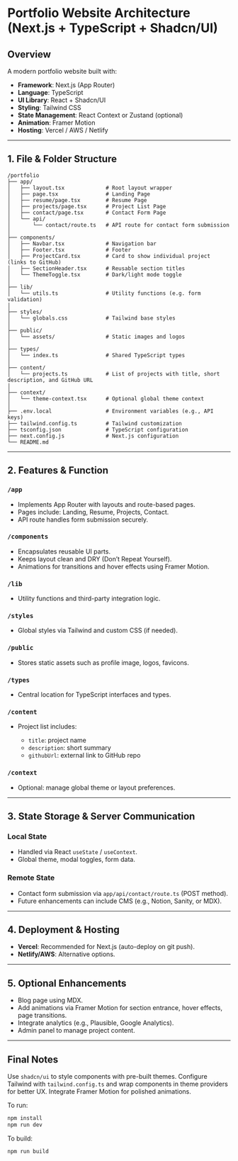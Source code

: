 # Portfolio Website Architecture (Next.js + TypeScript + Shadcn/UI)

## Overview

A modern portfolio website built with:

* **Framework**: Next.js (App Router)
* **Language**: TypeScript
* **UI Library**: React + Shadcn/UI
* **Styling**: Tailwind CSS
* **State Management**: React Context or Zustand (optional)
* **Animation**: Framer Motion
* **Hosting**: Vercel / AWS / Netlify

---

## 1. File & Folder Structure

```
/portfolio
├── app/
│   ├── layout.tsx             # Root layout wrapper
│   ├── page.tsx               # Landing Page
│   ├── resume/page.tsx        # Resume Page
│   ├── projects/page.tsx      # Project List Page
│   ├── contact/page.tsx       # Contact Form Page
│   └── api/
│       └── contact/route.ts   # API route for contact form submission
│
├── components/
│   ├── Navbar.tsx             # Navigation bar
│   ├── Footer.tsx             # Footer
│   ├── ProjectCard.tsx        # Card to show individual project (links to GitHub)
│   ├── SectionHeader.tsx      # Reusable section titles
│   └── ThemeToggle.tsx        # Dark/light mode toggle
│
├── lib/
│   └── utils.ts               # Utility functions (e.g. form validation)
│
├── styles/
│   └── globals.css            # Tailwind base styles
│
├── public/
│   └── assets/                # Static images and logos
│
├── types/
│   └── index.ts               # Shared TypeScript types
│
├── content/
│   └── projects.ts            # List of projects with title, short description, and GitHub URL
│
├── context/
│   └── theme-context.tsx      # Optional global theme context
│
├── .env.local                 # Environment variables (e.g., API keys)
├── tailwind.config.ts         # Tailwind customization
├── tsconfig.json              # TypeScript configuration
├── next.config.js             # Next.js configuration
└── README.md
```

---

## 2. Features & Function

### `/app`

* Implements App Router with layouts and route-based pages.
* Pages include: Landing, Resume, Projects, Contact.
* API route handles form submission securely.

### `/components`

* Encapsulates reusable UI parts.
* Keeps layout clean and DRY (Don’t Repeat Yourself).
* Animations for transitions and hover effects using Framer Motion.

### `/lib`

* Utility functions and third-party integration logic.

### `/styles`

* Global styles via Tailwind and custom CSS (if needed).

### `/public`

* Stores static assets such as profile image, logos, favicons.

### `/types`

* Central location for TypeScript interfaces and types.

### `/content`

* Project list includes:

  * `title`: project name
  * `description`: short summary
  * `githubUrl`: external link to GitHub repo

### `/context`

* Optional: manage global theme or layout preferences.

---

## 3. State Storage & Server Communication

### Local State

* Handled via React `useState` / `useContext`.
* Global theme, modal toggles, form data.

### Remote State

* Contact form submission via `app/api/contact/route.ts` (POST method).
* Future enhancements can include CMS (e.g., Notion, Sanity, or MDX).

---

## 4. Deployment & Hosting

* **Vercel**: Recommended for Next.js (auto-deploy on git push).
* **Netlify/AWS**: Alternative options.

---

## 5. Optional Enhancements

* Blog page using MDX.
* Add animations via Framer Motion for section entrance, hover effects, page transitions.
* Integrate analytics (e.g., Plausible, Google Analytics).
* Admin panel to manage project content.

---

## Final Notes

Use `shadcn/ui` to style components with pre-built themes. Configure Tailwind with `tailwind.config.ts` and wrap components in theme providers for better UX. Integrate Framer Motion for polished animations.

To run:

```bash
npm install
npm run dev
```

To build:

```bash
npm run build
```